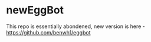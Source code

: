 # newEggBot

This repo is essentially abondened, new version is here - https://github.com/benwh1/eggbot
